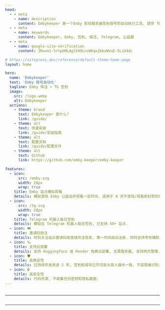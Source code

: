 ```yaml
---
head:
  - - meta
    - name: description
      content: Embykeeper 是一个Emby 影视服务器签到保号的自动执行工具, 提供 TG 机器人签到和 Emby 服务器保活功能.
  - - meta
    - name: keywords
      content: Embykeeper, Emby, 签到, 保活, Telegram, 公益服
  - - meta
    - name: google-site-verification
      content: 2Rwsm1-SrtpbMLAgt249LnzWKqx2bbuNVuE-5LiU4dc

# https://vitepress.dev/reference/default-theme-home-page
layout: home

hero:
  name: 'Embykeeper'
  text: 'Emby 保号自动化'
  tagline: Emby 保活 + TG 签到
  image:
    src: /logo.webp
    alt: Embykeeper
  actions:
    - theme: brand
      text: Embykeeper 是什么?
      link: /guide/
    - theme: alt
      text: 快速安装
      link: /guide/安装指南
    - theme: alt
      text: 配置文档
      link: /guide/配置文件
    - theme: alt
      text: Github
      link: https://github.com/emby-keeper/emby-keeper

features:
  - icon:
      src: /emby.svg
      width: 28px
      wrap: true
    title: Emby 站点模拟观看
    details: 模拟登陆 Emby 公益站并观看一定时间, 适用于 N 天不登陆/观看即封禁的站点, 支持任意站点.
  - icon:
      src: /tg.svg
      width: 28px
      wrap: true
    title: Telegram 机器人每日签到
    details: 模拟在 Telegram 机器人每日签到, 已支持 50+ 站点.
  - icon: 🎟️
    title: 邀请码抢注
    details: 时刻关注站点邀请码发放或开注信息, 第一时间自动注册. 同时支持考核辅助.
  - icon: 🪐
    title: 支持云部署
    details: 支持 Huggingface 或 Render 免费云部署, 无需服务器, 支持网页管理.
  - icon: 🛡️
    title: 高稳定性
    details: 已持续开发改进 2 年, 签到和保号已尽可能与真人操作一致, 不容易被识别.
  - icon: 🔒
    title: 高安全性
    details: 代码开源, 不收集任何密钥和隐私数据.
---
```


<script setup>

import TerminalExampleSection from './components/TerminalExampleSection.vue'
import WebExampleSection from './components/WebExampleSection.vue'

</script>

<hr style="margin-top: 30px; margin-bottom: 30px;">

<TerminalExampleSection />

<hr style="margin-top: 30px; margin-bottom: 30px;">

<WebExampleSection />
